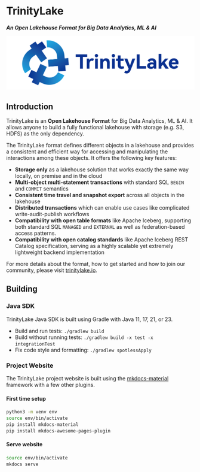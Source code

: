 # TrinityLake

***An Open Lakehouse Format for Big Data Analytics, ML & AI***

![TrinityLake Logo](https://github.com/trinitylake-io/trinitylake/blob/main/docs/logo/blue-text-horizontal.png?raw=true)

## Introduction

TrinityLake is an **Open Lakehouse Format** for Big Data Analytics, ML & AI.
It allows anyone to build a fully functional lakehouse with storage (e.g. S3, HDFS) as the only dependency.

The TrinityLake format defines different objects in a lakehouse and 
provides a consistent and efficient way for accessing and manipulating the interactions among these objects.
It offers the following key features:

- **Storage only** as a lakehouse solution that works exactly the same way locally, on premise and in the cloud
- **Multi-object multi-statement transactions** with standard SQL `BEGIN` and `COMMIT` semantics
- **Consistent time travel and snapshot export** across all objects in the lakehouse
- **Distributed transactions** which can enable use cases like complicated write-audit-publish workflows
- **Compatibility with open table formats** like Apache Iceberg, supporting both standard SQL `MANAGED` and `EXTERNAL` as well as federation-based access patterns.
- **Compatibility with open catalog standards** like Apache Iceberg REST Catalog specification, serving as a highly scalable yet extremely lightweight backend implementation

For more details about the format, how to get started and how to join our community, 
please visit [trinitylake.io](https://trinitylake.io).

## Building

### Java SDK

TrinityLake Java SDK is built using Gradle with Java 11, 17, 21, or 23.

* Build and run tests: `./gradlew build`
* Build without running tests: `./gradlew build -x test -x integrationTest`
* Fix code style and formatting: `./gradlew spotlessApply`

### Project Website

The TrinityLake project website is built using the [mkdocs-material](https://pypi.org/project/mkdocs-material/) framework with a few other plugins.

#### First time setup

```bash
python3 -m venv env
source env/bin/activate
pip install mkdocs-material
pip install mkdocs-awesome-pages-plugin
```

#### Serve website

```bash
source env/bin/activate
mkdocs serve
```
